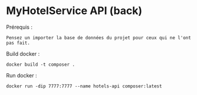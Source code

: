 # MyHotelService API (back)

Prérequis :

`Pensez un importer la base de données du projet pour ceux qui ne l'ont pas fait.`

Build docker :
```
docker build -t composer .
```

Run docker :
```
docker run -dip 7777:7777 --name hotels-api composer:latest
```
